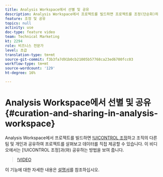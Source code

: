 ```yaml
---
title: Analysis Workspace에서 선별 및 공유
description: Analysis Workspace에서 프로젝트를 빌드하면 프로젝트를 조정(단순화)하고 조직의 다른 팀 및 개인과 공유하여 프로젝트를 살펴보고 데이터를 직접 제공할 수 있습니다. 이 비디오에서는 조정 및 공유를 사용하여 작업하는 방법을 보여 줍니다.
feature: 조정 및 공유
topics: null
activity: use
doc-type: feature video
team: Technical Marketing
kt: 2294
role: 비즈니스 전문가
level: 초급
translation-type: tm+mt
source-git-commit: f3b3fa7d91b0cb21005b57768ca23ed6700fcc03
workflow-type: tm+mt
source-wordcount: '129'
ht-degree: 16%

---
```



# Analysis Workspace에서 선별 및 공유 {#curation-and-sharing-in-analysis-workspace}

Analysis Workspace에서 프로젝트를 빌드하면 [!UICONTROL 조정](단순화)하고 조직의 다른 팀 및 개인과 공유하여 프로젝트를 살펴보고 데이터를 직접 제공할 수 있습니다. 이 비디오에서는 [!UICONTROL 조정]과(와) 공유하는 방법을 보여 줍니다.

>[!VIDEO](https://video.tv.adobe.com/v/24711/?quality=12)

이 기능에 대한 자세한 내용은 [설명서](https://marketing.adobe.com/resources/help/ko_KR/analytics/analysis-workspace/curate.html)를 참조하십시오.